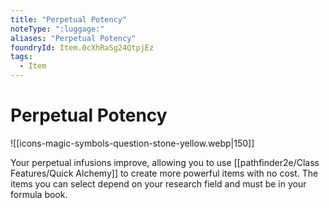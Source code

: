 ```yaml
---
title: "Perpetual Potency"
noteType: ":luggage:"
aliases: "Perpetual Potency"
foundryId: Item.0cXhRaSg24QtpjEz
tags:
  - Item
---
```


# Perpetual Potency
![[icons-magic-symbols-question-stone-yellow.webp|150]]

Your perpetual infusions improve, allowing you to use [[pathfinder2e/Class Features/Quick Alchemy]] to create more powerful items with no cost. The items you can select depend on your research field and must be in your formula book.
